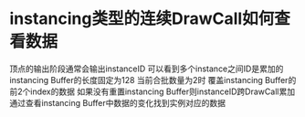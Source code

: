 # instancing类型的连续DrawCall如何查看数据
顶点的输出阶段通常会输出instanceID 可以看到多个instance之间ID是累加的
instancing Buffer的长度固定为128
当前合批数量为2时 覆盖instancing Buffer的前2个index的数据
如果没有重置instancing Buffer则instanceID跨DrawCall累加
通过查看instancing Buffer中数据的变化找到实例对应的数据